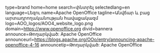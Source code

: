 type=brand
home=home
search=փնտրել
selectedlang=en
language=Լեզու
name=Apache OpenOffice
tagline=Անվճար և բաց արտադրողականության հավաքակազմ
logo=AOO_logos/AOO4_website_logo.png
domain=https://www.openoffice.org
divid=bannera
announce=Թողարկված: Apache OpenOffice
announceurl=https://blogs.apache.org/OOo/entry/announcing-apache-openoffice-4-16
announcetip=Թողարկված: Apache OpenOffice
~~~~~~
